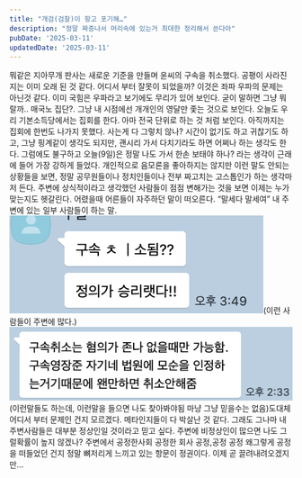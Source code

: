 ```yaml
---
title: "개검(검찰)이 항고 포기해…"
description: "정말 짜증나서 머리속에 있는거 최대한 정리해서 쓴다아"
pubDate: '2025-03-11'
updatedDate: '2025-03-11'
---
```


뭐같은 지아무개 판사는 새로운 기준을 만들며 윤씨의 구속을 취소했다.
공평이 사라진지는 이미 오래 된 것 같다. 어디서 부터 잘못이 되었을까? 이것은 좌파 우파의 문제는 아닌것 같다. 이미 국힘은 우파라고 보기에도 무리가 있어 보인다. 굳이 말하면 그냥 뭐랄까.. 매국노 집단?. 그냥 내 시점에선 개개인의 영달만 좇는 것으로 보인다. 오늘도 우리 기본소득당에서는 집회를 한다. 아마 전국 단위로 하는 것 처럼 보인다. 아직까지는 집회에 한번도 나가지 못했다. 사는게 다 그렇치 않나? 시간이 없기도 하고 귀찮기도 하고, 그냥 핑계같이 생각도 되지만, 괜시리 가서 다치기라도 하면 어쩌나 하는 생각도 한다. 그럼에도 불구하고 오늘(9일)은 정말 나도 가서 한손 보태야 하나? 라는 생각이 근래에 들어 가장 강하게 들었다. 개인적으로 음모론을 좋아하지는 않지만 이런 말도 안되는 상황들을 보면, 정말 공무원들이나 정치인들이나 전부 짜고치는 고스톱인가 하는 생각마저 든다. 주변에 상식적이라고 생각했던 사람들이 점점 변해가는 것을 보면 이제는 누가 맞는지도 헷갈린다. 어렸을때 어른들이 자주하던 말이 떠오른다. “말세다 말세여”
내 주변에 있는 일부 사람들이 하는 말.
![(이런 사람들이 주변에 많다.)](/content/images/2025/03/DraggedImage.png)(이런 사람들이 주변에 많다.)![(이런말들도 하는데, 이런말을 들으면 나도 찾아봐야됨 마냥 그냥 믿을수는 없음)](/content/images/2025/03/-----------2025-03-11------9.32.15.png)(이런말들도 하는데, 이런말을 들으면 나도 찾아봐야됨 마냥 그냥 믿을수는 없음)도대체 어디서 부터 문제인 건지 모르겠다.
메타인지들이 다 박살난 것 같다. 그래도 그나마 내 주변사람들은 대부분 정상인일 것이라고 믿고 싶다. 주변에 비정상인이 많으면 나도 그럴확률이 높지 않겠나?
주변에서 공정한사회 공정한 회사 공정,공정 공정
왜그렇게 공정을 떠들었던 건지 정말 뼈저리게 느끼고 있는 항문이 정권이다. 이제 곧 끌려내려오겠지만…